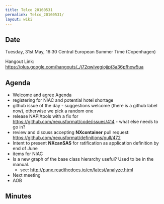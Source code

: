 ```yaml
---
title: Telco 20160531
permalink: Telco_20160531/
layout: wiki
---
```


Date
----

Tuesday, 31st May, 16:30 Central European Summer Time (Copenhagen)

Hangout Link:
<https://plus.google.com/hangouts/_/j72qwlvegiojjpt3a36pfhow5ua>

Agenda
------

-   Welcome and agree Agenda
-   registering for NIAC and potential hotel shortage
-   github issue of the day - suggestions welcome (there is a github
    label now), otherwise we pick a random one
-   release NAPI/tools with a fix for
    <https://github.com/nexusformat/code/issues/414> - what else needs
    to go in?
-   review and discuss accepting **NXcontainer** pull request:
    <https://github.com/nexusformat/definitions/pull/472>
-   Intent to present **NXcanSAS** for ratification as application
    definition by end of June
-   items for NIAC
-   Is a new graph of the base class hierarchy useful? Used to be in the
    manual.
    -   see: <http://punx.readthedocs.io/en/latest/analyze.html>
-   Next meeting
-   AOB

Minutes
-------
